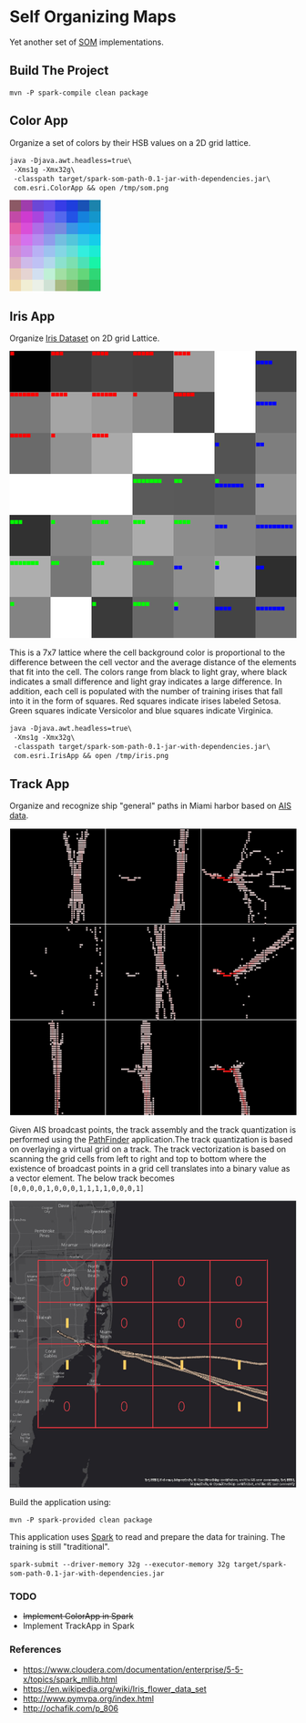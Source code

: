 # Self Organizing Maps

Yet another set of [SOM](https://en.wikipedia.org/wiki/Self-organizing_map) implementations.

## Build The Project

```
mvn -P spark-compile clean package
```

## Color App

Organize a set of colors by their HSB values on a 2D grid lattice.

```
java -Djava.awt.headless=true\
 -Xms1g -Xmx32g\
 -classpath target/spark-som-path-0.1-jar-with-dependencies.jar\
 com.esri.ColorApp && open /tmp/som.png
```

![](media/som.png)

## Iris App

Organize [Iris Dataset](https://en.wikipedia.org/wiki/Iris_flower_data_set) on 2D grid Lattice.

![](media/iris.png)

This is a 7x7 lattice where the cell background color is proportional to the difference between the cell vector and the average distance of the elements that fit into the cell. The colors range from black to light gray, where black indicates a small difference and light gray indicates a large difference. In addition, each cell is populated with the number of training irises that fall into it in the form of squares. Red squares indicate irises labeled Setosa. Green squares indicate Versicolor and blue squares indicate Virginica.

```
java -Djava.awt.headless=true\
 -Xms1g -Xmx32g\
 -classpath target/spark-som-path-0.1-jar-with-dependencies.jar\
 com.esri.IrisApp && open /tmp/iris.png
```

## Track App

Organize and recognize ship "general" paths in Miami harbor based on [AIS data](https://marinecadastre.gov/ais/).

![](media/fig2.png)

Given AIS broadcast points, the track assembly and the track quantization is performed using the [PathFinder](https://github.com/mraad/arcgis-alluxio/blob/master/src/main/scala/com/esri/PathFinder.scala) application.The track quantization is based on overlaying a virtual grid on a track.  The track vectorization is based on scanning the grid cells from left to right and top to bottom where the existence of broadcast points in a grid cell translates into a binary value as a vector element. The below track becomes `[0,0,0,0,1,0,0,0,1,1,1,1,0,0,0,1]`

![](media/Track.png)

Build the application using:

```
mvn -P spark-provided clean package
```

This application uses [Spark](http://spark.apache.org/) to read and prepare the data for training. The training is still "traditional".

```
spark-submit --driver-memory 32g --executor-memory 32g target/spark-som-path-0.1-jar-with-dependencies.jar
```

### TODO

- ~~Implement ColorApp in Spark~~
- Implement TrackApp in Spark

### References

- https://www.cloudera.com/documentation/enterprise/5-5-x/topics/spark_mllib.html
- https://en.wikipedia.org/wiki/Iris_flower_data_set
- http://www.pymvpa.org/index.html
- http://ochafik.com/p_806
